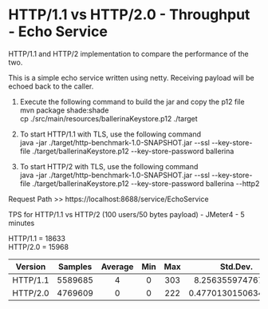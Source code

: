 # HTTP/1.1 vs HTTP/2.0 - Throughput - Echo Service

HTTP/1.1 and HTTP/2 implementation to compare the performance of the two. 

This is a simple echo service written using netty. Receiving payload will be echoed back to the caller. 

1) Execute the following command to build the jar and copy the p12 file  
 mvn package shade:shade  
 cp ./src/main/resources/ballerinaKeystore.p12 ./target
 
2) To start HTTP/1.1 with TLS, use the following command    
 java -jar ./target/http-benchmark-1.0-SNAPSHOT.jar --ssl --key-store-file ./target/ballerinaKeystore.p12 --key-store-password ballerina  
 
3) To start HTTP/2 with TLS, use the following command  
 java -jar ./target/http-benchmark-1.0-SNAPSHOT.jar --ssl --key-store-file ./target/ballerinaKeystore.p12 --key-store-password ballerina --http2
 
Request Path >> https://localhost:8688/service/EchoService  

TPS for HTTP/1.1 vs HTTP/2 (100 users/50 bytes payload) - JMeter4 - 5 minutes

HTTP/1.1 = 18633  
HTTP/2.0 = 15968  

| Version | Samples | Average | Min | Max | Std.Dev. | Error% | Throughout | Received KB/sec | Sent KB/sec | Avg.Bytes |  
| --- | :---: | :---: | :---: | :---: | :---: | :---: | :---: | :---: | :---: | :---: | 
|HTTP/1.1|5589685|4|0|303|8.256355974767581|0.0|18633.401337413576|3493.7627507650454|5222.447445154|192.0|  
|HTTP/2.0|4769609|0|0|222|0.47701301506342764|0.0|15968.639306830586|41.99599323160443|0.0|2.6930220066257005| 




